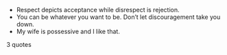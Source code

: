  - Respect depicts acceptance while disrespect is rejection.
 - You can be whatever you want to be. Don’t let discouragement take you down.
 - My wife is possessive and I like that.

3 quotes